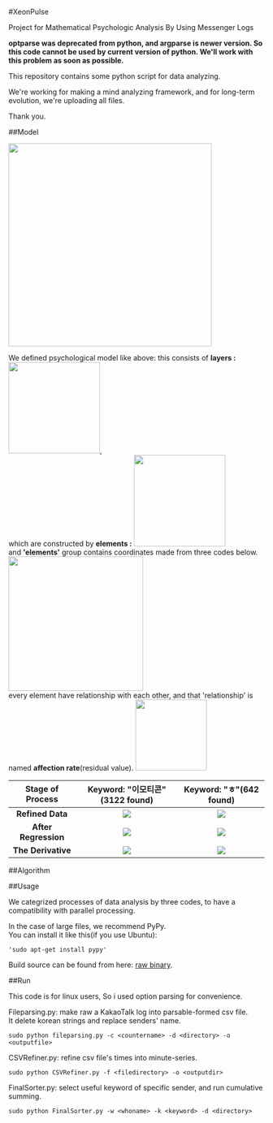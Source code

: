 #XeonPulse

Project for Mathematical Psychologic Analysis By Using Messenger Logs

**optparse was deprecated from python, and argparse is newer version. So this code cannot be used by current version of python. We'll work with this problem as soon as possible.**

This repository contains some python script for data analyzing.

We're working for making a mind analyzing framework, and for long-term evolution, we're uploading all files.

Thank you.

##Model

<img src="https://github.com/cheon7886/XeonPulse/blob/master/img/Topology.png" width="400px">

We defined psychological model like above: this consists of **layers :** <img src="https://github.com/cheon7886/XeonPulse/blob/master/img/Entry.png" width="180px">,    
which are constructed by **elements :** <img src="https://github.com/cheon7886/XeonPulse/blob/master/img/Layer.png" width="180px">    
and **'elements'** group contains coordinates made from three codes below.
<img src="https://github.com/cheon7886/XeonPulse/blob/master/img/Element.png" width="265px">    
every element have relationship with each other, and that 'relationship' is named **affection rate**(residual value).
<img src="https://github.com/cheon7886/XeonPulse/blob/master/img/AffRate.png" width="140px">

|Stage of Process| Keyword: "이모티콘"(3122 found)| Keyword: "ㅎ"(642 found)|
| :-------------: | :-------------: |:-------------:|
|**Refined Data**| <img src="https://github.com/cheon7886/XeonPulse/blob/readme/img/emo3.png"> | <img src="https://github.com/cheon7886/XeonPulse/blob/readme/img/h03.png"> |
|**After Regression**| <img src="https://github.com/cheon7886/XeonPulse/blob/readme/img/emo1.png"> | <img src="https://github.com/cheon7886/XeonPulse/blob/readme/img/h01.png"> |
|**The Derivative**| <img src="https://github.com/cheon7886/XeonPulse/blob/readme/img/emo2.png"> | <img src="https://github.com/cheon7886/XeonPulse/blob/readme/img/h02.png"> |

##Algorithm

##Usage

We categrized processes of data analysis by three codes, to have a compatibility with parallel processing. 

In the case of large files, we recommend PyPy.    
You can install it like this(if you use Ubuntu):

    'sudo apt-get install pypy'

Build source can be found from here: [raw binary](http://pypy.org/download.html).

##Run

This code is for linux users, So i used option parsing for convenience.

Fileparsing.py: make raw a KakaoTalk log into parsable-formed csv file.    
It delete korean strings and replace senders' name.

    sudo python fileparsing.py -c <countername> -d <directory> -o <outputfile>
    
CSVRefiner.py: refine csv file's times into minute-series.

    sudo python CSVRefiner.py -f <filedirectory> -o <outputdir>

FinalSorter.py: select useful keyword of specific sender, and run cumulative summing.

    sudo python FinalSorter.py -w <whoname> -k <keyword> -d <directory>
